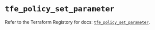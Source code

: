 # `tfe_policy_set_parameter`

Refer to the Terraform Registory for docs: [`tfe_policy_set_parameter`](https://www.terraform.io/docs/providers/tfe/r/policy_set_parameter).
